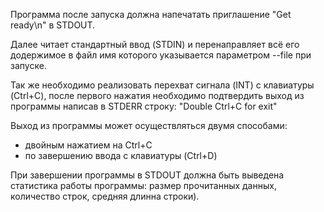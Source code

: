 Программа после запуска должна напечатать приглашение "Get ready\n" в STDOUT.

Далее читает стандартный ввод (STDIN) и перенаправляет всё его додержимое в файл имя которого указывается параметром --file при запуске.

Так же необходимо реализовать перехват сигнала (INT) с клавиатуры (Ctrl+C), после первого нажатия необходимо подтвердить выход из программы написав в STDERR строку: "Double Ctrl+C for exit"

Выход из программы может осуществляться двумя способами:
- двойным нажатием на Ctrl+C 
- по завершению ввода с клавиатуры (Ctrl+D)

При завершении программы в STDOUT должна быть выведена статистика работы программы: размер прочитанных данных, количество строк, средняя длинна строки). 
